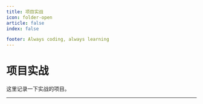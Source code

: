 ```yaml
---
title: 项目实战
icon: folder-open
article: false
index: false

footer: Always coding, always learning
---
```

# 项目实战

这里记录一下实战的项目。

---
